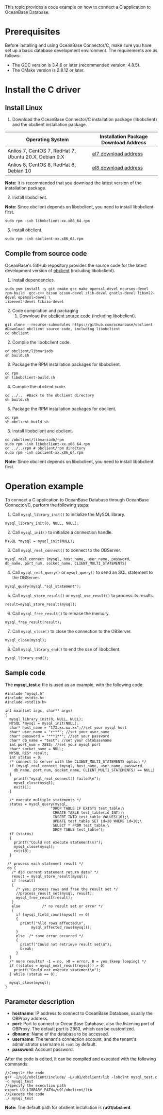 This topic provides a code example on how to connect a C application to OceanBase Database. 
<a name="eerxc"></a>
# Prerequisites
Before installing and using OceanBase Connector/C, make sure you have set up a basic database development environment. The requirements are as follows:

- The GCC version is 3.4.6 or later (recommended version: 4.8.5). 
- The CMake version is 2.8.12 or later.
<a name="FnpQH"></a>
# Install the C driver
<a name="p64vJ"></a>
## Install Linux

1. Download the OceanBase Connector/C installation package (libobclient) and the obclient installation package.

| **Operating System** | **Installation Package Download Address** |
| --- | --- |
| Anlios 7, CentOS 7, RedHat 7, Ubuntu 20.X, Debian 9.X | [el7 download address](https://mirrors.aliyun.com/oceanbase/community/stable/el/7/x86_64/) |
| Anlios 8, CentOS 8, RedHat 8, Debian 10 | [el8 download address](https://mirrors.aliyun.com/oceanbase/community/stable/el/8/x86_64/) |

**Note:** It is recommended that you download the latest version of the installation package.

2. Install libobclient. 

**Note:** Since obclient depends on libobclient, you need to install libobclient first. 
```
sudo rpm -ivh libobclient-xx.x86_64.rpm
```

3. Install obclient. 
```
sudo rpm -ivh obclient-xx.x86_64.rpm
```

<a name="a1Q26"></a>
## Compile from source code
OceanBase's GitHub repository provides the source code for the latest development version of [obclient](https://github.com/oceanbase/obclient) (including libobclient). 

1. Install dependencies. 
```
sudo yum install -y git cmake gcc make openssl-devel ncurses-devel rpm-build  gcc-c++ bison bison-devel zlib-devel gnutls-devel libxml2-devel openssl-devel \
libevent-devel libaio-devel
```

2. Code compilation and packaging
   1. Download the [obclient source code](https://github.com/oceanbase/obclient) (including libobclient).
```
git clone --recurse-submodules https://github.com/oceanbase/obclient #Download obclient source code, including libobclient
cd obclient
```

   2. Complie the libobclient code.
```
cd obclient/libmariadb
sh build.sh
```

   3. Package the RPM installation packages for libobclient.
```
cd rpm
sh libobclient-build.sh
```

   4. Complie the obclient code.
```
cd ../..  #Back to the obclient directory
sh build.sh
```

   5. Package the RPM installation packages for obclient.
```
cd rpm
sh obclient-build.sh
```

3. Install libobclient and obclient. 
```
cd /obclient/libmariadb/rpm
sudo rpm -ivh libobclient-xx.x86_64.rpm
cd ../../rpm # obclient/rpm directory
sudo rpm -ivh obclient-xx.x86_64.rpm
```
**Note:** Since obclient depends on libobclient, you need to install libobclient first. 

<a name="qQqtv"></a>
# Operation example
To connect a C application to OceanBase Database through OceanBase Connector/C, perform the following steps:

1. Call `mysql_library_init()` to initialize the MySQL library. 
```
mysql_library_init(0, NULL, NULL);
```

2. Call `mysql_init()` to initialize a connection handle. 
```
MYSQL *mysql = mysql_init(NULL);
```

3. Call `mysql_real_connect()` to connect to the OBServer. 
```
mysql_real_connect (mysql, host_name, user_name, password,
db_name, port_num, socket_name, CLIENT_MULTI_STATEMENTS)
```

4. Call `mysql_real_query()` or `mysql_query()` to send an SQL statement to the OBServer. 
```
mysql_query(mysql,"sql_statement");
```

5. Call `mysql_store_result()` or `mysql_use_result()` to process its results. 
```
result=mysql_store_result(mysql);
```

6. Call `mysql_free_result()` to release the memory. 
```
mysql_free_result(result);
```

7. Call `mysql_close()` to close the connection to the OBServer. 
```
mysql_close(mysql);
```

8. Call `mysql_library_end()` to end the use of libobclient. 
```
mysql_library_end();
```

<a name="hipKs"></a>
## Sample code
The **mysql_test.c** file is used as an example, with the following code:
```
#include "mysql.h"
#include <stdio.h>
#include <stdlib.h>

int main(int argc, char** argv)
{
  mysql_library_init(0, NULL, NULL);
  MYSQL *mysql = mysql_init(NULL);
  char* host_name = "172.xx.xx.xx";//set your mysql host
  char* user_name = "r***"; //set your user_name
  char* password = "***1**"; //set your password
  char* db_name = "test"; //set your databasename
  int port_num = 2883; //set your mysql port
  char* socket_name = NULL;
  MYSQL_RES* result;
  int status = 0;
  /* connect to server with the CLIENT_MULTI_STATEMENTS option */
  if (mysql_real_connect (mysql, host_name, user_name, password,
    db_name, port_num, socket_name, CLIENT_MULTI_STATEMENTS) == NULL)
  {
    printf("mysql_real_connect() failed\n");
    mysql_close(mysql);
    exit(1);
  }

  /* execute multiple statements */
  status = mysql_query(mysql,
                     "DROP TABLE IF EXISTS test_table;\
                      CREATE TABLE test_table(id INT);\
                      INSERT INTO test_table VALUES(10);\
                      UPDATE test_table SET id=20 WHERE id=10;\
                      SELECT * FROM test_table;\
                      DROP TABLE test_table");
  if (status)
  {
    printf("Could not execute statement(s)");
    mysql_close(mysql);
    exit(0);
  }

 /* process each statement result */
 do {
   /* did current statement return data? */
   result = mysql_store_result(mysql);
   if (result)
   {
     /* yes; process rows and free the result set */
     //process_result_set(mysql, result);
     mysql_free_result(result);
   }
   else          /* no result set or error */
   {
     if (mysql_field_count(mysql) == 0)
     {
       printf("%lld rows affected\n",
            mysql_affected_rows(mysql));
     }
     else  /* some error occurred */
     {
       printf("Could not retrieve result set\n");
       break;
     }
  }
  /* more results? -1 = no, >0 = error, 0 = yes (keep looping) */
  if ((status = mysql_next_result(mysql)) > 0)
    printf("Could not execute statement\n");
  } while (status == 0);

  mysql_close(mysql);
}
```
<a name="sKR9q"></a>
## Parameter description

- **hostname**: IP address to connect to OceanBase Database, usually the OBProxy address.
- **port**: Port to connect to OceanBase Database, also the listening port of OBProxy. The default port is 2883, which can be customized.
- **dbname**: Name of the database to be accessed.
- **username**: The tenant's connection account, and the tenant's administrator username is `root` by default.
- **password**: Account password.

After the code is edited, it can be compiled and executed with the following commands:
```
//Compile the code
g++ -I/u01/obclient/include/ -L/u01/obclient/lib -lobclnt mysql_test.c -o mysql_test
//Specify the execution path
export LD_LIBRARY_PATH=/u01/obclient/lib
//Execute the code
./ mysql_test
```
**Note:** The default path for obclient installation is **/u01/obclient**.
